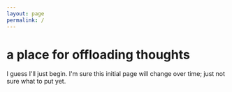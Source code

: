 ```yaml
---
layout: page
permalink: /
---
```


# a place for offloading thoughts

I guess I'll just begin. I'm sure this initial page will change over time; just not sure what to put yet.
